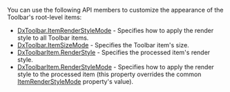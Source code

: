 You can use the following API members to customize the appearance of the Toolbar's root-level items:

*   [DxToolbar.ItemRenderStyleMode](https://docs.devexpress.com/Blazor/DevExpress.Blazor.DxToolbar.ItemRenderStyleMode) - Specifies how to apply the render style to all Toolbar items.
*   [DxToolbar.ItemSizeMode](https://docs.devexpress.com/Blazor/DevExpress.Blazor.DxToolbar.ItemSizeMode) - Specifies the Toolbar item's size.
*   [DxToolbarItem.RenderStyle](https://docs.devexpress.com/Blazor/DevExpress.Blazor.DxToolbarItem.RenderStyle) - Specifies the processed item's render style.
*   [DxToolbarItem.RenderStyleMode](https://docs.devexpress.com/Blazor/DevExpress.Blazor.DxToolbarItem.RenderStyleMode) - Specifies how to apply the render style to the processed item (this property overrides the common [ItemRenderStyleMode](https://docs.devexpress.com/Blazor/DevExpress.Blazor.DxToolbar.ItemRenderStyleMode) property's value).
